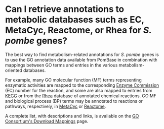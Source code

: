 # Can I retrieve annotations to metabolic databases such as EC, MetaCyc, Reactome, or Rhea for *S. pombe* genes?
<!-- pombase_categories: Finding data,Using ontologies -->

The best way to find metabolism-related annotations for *S. pombe* genes
is to use the GO annotation data available from PomBase in combination
with mappings between GO terms and entries in the various
metabolism-oriented databases.

For example, many GO molecular function (MF) terms representing
enzymatic activities are mapped to the corresponding [Enzyme Commission](http://www.chem.qmul.ac.uk/iubmb/enzyme/) (EC) number for the
reaction, and some are also mapped to entries from
[KEGG](http://www.genome.jp/kegg/) or from the
[Rhea](http://www.rhea-db.org/home) database of annotated chemical
reactions. GO MF and biological process (BP) terms may be annotated to
reactions or pathways, respectively, in [MetaCyc](http://metacyc.org/) or
[Reactome](http://www.reactome.org/).

A complete list, with descriptions and links, is available on the
[GO Consortium's Download Mappings](http://geneontology.org/page/download-mappings) page.

